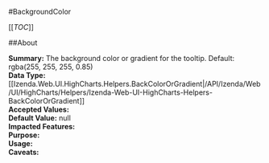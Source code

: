 #BackgroundColor

[[_TOC_]]

##About

**Summary:**  The background color or gradient for the tooltip. Default: rgba(255, 255, 255, 0.85)   
**Data Type:** [[Izenda.Web.UI.HighCharts.Helpers.BackColorOrGradient|/API/Izenda/Web/UI/HighCharts/Helpers/Izenda-Web-UI-HighCharts-Helpers-BackColorOrGradient]]  
**Accepted Values:**   
**Default Value:** null  
**Impacted Features:**   
**Purpose:**   
**Usage:**   
**Caveats:**   

